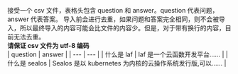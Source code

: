 接受一个 csv 文件，表格头包含 question 和 answer。question 代表问题，answer 代表答案。
导入前会进行去重，如果问题和答案完全相同，则不会被导入，所以最终导入的内容可能会比文件的内容少。但是，对于带有换行的内容，目前无法去重。  
**请保证 csv 文件为 utf-8 编码**  
| question | answer |
| --- | --- |
| 什么是 laf | laf 是一个云函数开发平台…… |
| 什么是 sealos | Sealos 是以 kubernetes 为内核的云操作系统发行版,可以…… |
